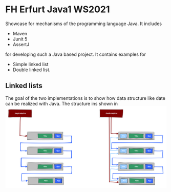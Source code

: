 # FH Erfurt Java1 WS2021

Showcase for mechanisms of the programming language Java. It includes
 - Maven
 - Junit 5
 - AssertJ

for developing such a Java based project. It contains examples for
 - Simple linked list
 - Double linked list.

## Linked lists
The goal of the two implementations is to show how data structure like date can be realized with Java. The structure ins shown in
![](doc/img/linkedLists.svg)
